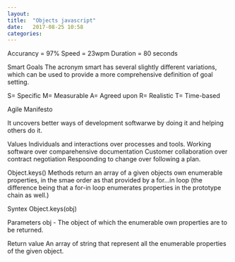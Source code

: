 ```yaml
---
layout: 
title:  "Objects javascript"
date:   2017-08-25 10:58
categories: 
---	
```

Accurancy = 97%
Speed = 23wpm
Duration = 80 seconds

Smart Goals 
The acronym smart has several slightly different variations, which can be used to provide a more comprehensive definition of goal setting.

S= Specific
M= Measurable
A= Agreed upon
R= Realistic
T= Time-based

Agile Manifesto

It uncovers better ways of development softwarwe by doing it and helping others do it.

Values
Individuals and interactions over processes and tools.
Working software over comparehensive documentation
Customer collaboration over contract negotiation
Respoonding to change over following a plan.

Object.keys()
Methods return an array of a given objects own enumerable properties, in the smae order as that provided by a for...in loop (the difference being that a for-in loop enumerates properties in the prototype chain as well.)

Syntex
Object.keys(obj)

Parameters
obj - The object of which the enumerable own properties are to be returned.

Return value
An array of string that represent all the enumerable properties of the given object.

